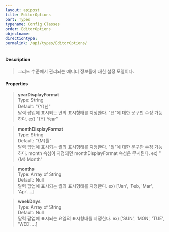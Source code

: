 ```yaml
---
layout: apipost
title: EditorOptions
part: Types
typename: Config Classes
order: EditorOptions
objectname: 
directiontype: 
permalink: /api/types/EditorOptions/
---
```


#### Description

> 그리드 수준에서 관리되는 에디터 정보들에 대한 설정 모델이다.  

#### Properties

> **yearDisplayFormat**  
> Type: String   
> Default: "{Y}년"      
> 달력 팝업에 표시되는 년의 표시형태를 지정한다. "년"에 대한 문구만 수정 가능하다. 
> ex) "{Y} Year"

> **monthDisplayFormat**    
> Type: String     
> Default: "{M}월"     
> 달력 팝업에 표시되는 월의 표시형태를 지정한다. "월"에 대한 문구만 수정 가능하다. 
> month 속성이 지정되면 monthDisplayFormat 속성은 무시된다.
> ex) "{M} Month"   

> **months**    
> Type: Array of String     
> Default: Null  
> 달력 팝업에 표시되는 월의 표시형태를 지정한다. 
> ex) ['Jan', 'Feb, 'Mar', 'Apr'....]   

> **weekDays**  
> Type: Array of String   
> Default: Null  
> 달력 팝업에 표시되는 요일의 표시형태를 지정한다. 
> ex) ['SUN', 'MON', 'TUE', 'WED'....]  
